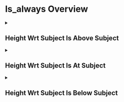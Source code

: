 # Is_always Overview

<details>
<summary><h2>Height Wrt Subject Is Above Subject</h2></summary>


<h3>🔵 Label Name:</h3>
<code>height_wrt_subject_is_above_subject</code>


<h3>📖 Definition:</h3>
Is the camera positioned above the subject throughout the video?

<details>
<summary><h4> Question (Definition)</h4></summary>

</details>

<details>
<summary><h4> Alternative Question</h4></summary>

- Does the camera remain above the subject for the entire video?

- Is the subject consistently framed from a higher perspective?

- Does the video maintain a high camera position relative to the subject?

- Is the shot taken from above the subject throughout the sequence?

- Does the framing stay elevated in relation to the subject?

- Is the subject viewed from a noticeably higher viewpoint for the whole video?

- Does the video consistently present the subject from an overhead or high-angle perspective?

- Is the subject framed from an elevated camera position without transitioning?

</details>

<details>
<summary><h4> Prompt (Definition)</h4></summary>

- The camera remains positioned above the subject throughout the video.

</details>

<details>
<summary><h4> Alternative Prompt</h4></summary>

- A video maintaining a high-angle perspective on the subject.

- A sequence where the subject is framed from an elevated viewpoint.

- A shot that keeps the camera consistently above the subject.

- A video where the subject is viewed from a higher perspective throughout.

- A scene that remains framed from a noticeably elevated position.

- A shot with the subject appearing lower in the frame throughout the video.

- A video maintaining an overhead or high-angle framing without shifting positions.

- A sequence that keeps the camera looking down at the subject the entire time.

</details>

<h4>🟢 Positive:</h4>
<code>self.cam_setup.height_wrt_subject_info['start'] == 'above_subject' and self.cam_setup.height_wrt_subject_info['end'] == 'above_subject'</code>

<h4>🔴 Negative:</h4>
<code>not (self.cam_setup.height_wrt_subject_info['start'] in ['above_subject', 'unknown'] and self.cam_setup.height_wrt_subject_info['end'] in ['above_subject', 'unknown'])</code>

</details>

<details>
<summary><h2>Height Wrt Subject Is At Subject</h2></summary>


<h3>🔵 Label Name:</h3>
<code>height_wrt_subject_is_at_subject</code>


<h3>📖 Definition:</h3>
Is the camera positioned at the same height as the subject throughout the video?

<details>
<summary><h4> Question (Definition)</h4></summary>

</details>

<details>
<summary><h4> Alternative Question</h4></summary>

- Does the camera remain level with the subject for the entire video?

- Is the subject consistently framed at eye level?

- Does the video maintain the camera at the subject’s height?

- Is the shot taken from an eye-level perspective throughout?

- Does the framing stay at subject level from start to finish?

- Is the subject viewed from a neutral angle for the whole video?

- Does the video consistently present the subject from an at-subject perspective?

- Is the subject framed at the same height as the camera without transitioning?

</details>

<details>
<summary><h4> Prompt (Definition)</h4></summary>

- The camera remains positioned at the same height as the subject throughout the video.

</details>

<details>
<summary><h4> Alternative Prompt</h4></summary>

- A video maintaining an eye-level perspective on the subject.

- A sequence where the subject is consistently framed at a neutral height.

- A shot that keeps the camera at the subject’s level.

- A video where the subject is viewed from an at-subject perspective throughout.

- A scene that remains framed from a neutral angle.

- A shot with the subject appearing at the same height as the camera throughout.

- A video maintaining a straight-on perspective at subject level.

- A sequence that keeps the camera level with the subject the entire time.

</details>

<h4>🟢 Positive:</h4>
<code>self.cam_setup.height_wrt_subject_info['start'] == 'at_subject' and self.cam_setup.height_wrt_subject_info['end'] == 'at_subject'</code>

<h4>🔴 Negative:</h4>
<code>not (self.cam_setup.height_wrt_subject_info['start'] in ['at_subject', 'unknown'] and self.cam_setup.height_wrt_subject_info['end'] in ['at_subject', 'unknown'])</code>

</details>

<details>
<summary><h2>Height Wrt Subject Is Below Subject</h2></summary>


<h3>🔵 Label Name:</h3>
<code>height_wrt_subject_is_below_subject</code>


<h3>📖 Definition:</h3>
Is the camera positioned below the subject throughout the video?

<details>
<summary><h4> Question (Definition)</h4></summary>

</details>

<details>
<summary><h4> Alternative Question</h4></summary>

- Does the camera remain below the subject for the entire video?

- Is the subject consistently framed from a lower perspective?

- Does the video maintain a low-angle shot throughout?

- Is the subject viewed from below from start to finish?

- Does the sequence keep an upward-looking perspective?

- Is the subject presented from a noticeably lower camera height the whole time?

- Does the framing remain below the subject’s eye level?

- Is the entire shot taken from a low-angle viewpoint?

</details>

<details>
<summary><h4> Prompt (Definition)</h4></summary>

- The camera remains positioned below the subject throughout the video.

</details>

<details>
<summary><h4> Alternative Prompt</h4></summary>

- A video maintaining a low-angle perspective on the subject.

- A sequence where the subject is consistently framed from below.

- A shot that keeps the camera at a lower height than the subject.

- A video where the subject appears taller due to the low perspective throughout.

- A scene that remains framed from an upward-looking angle.

- A shot with the subject consistently appearing above the camera viewpoint.

- A video maintaining an upward-looking perspective for its entire duration.

- A sequence that keeps the camera below the subject the entire time.

</details>

<h4>🟢 Positive:</h4>
<code>self.cam_setup.height_wrt_subject_info['start'] == 'below_subject' and self.cam_setup.height_wrt_subject_info['end'] == 'below_subject'</code>

<h4>🔴 Negative:</h4>
<code>not (self.cam_setup.height_wrt_subject_info['start'] in ['below_subject', 'unknown'] and self.cam_setup.height_wrt_subject_info['end'] in ['below_subject', 'unknown'])</code>

</details>
